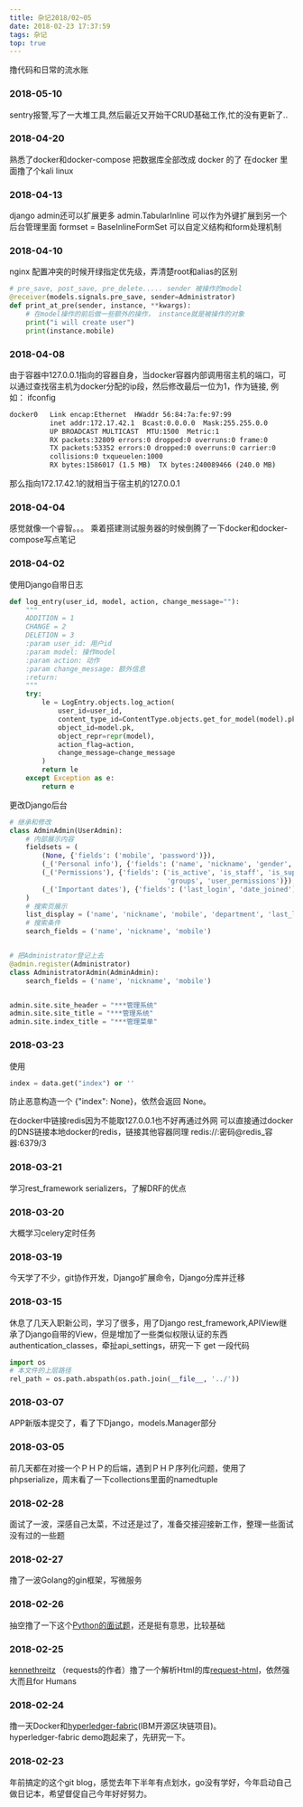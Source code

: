 ```yaml
---
title: 杂记2018/02~05
date: 2018-02-23 17:37:59
tags: 杂记
top: true
---
```


撸代码和日常的流水账 

### 2018-05-10
sentry报警,写了一大堆工具,然后最近又开始干CRUD基础工作,忙的没有更新了..

### 2018-04-20
熟悉了docker和docker-compose
把数据库全部改成 docker 的了
在docker 里面撸了个kali linux

### 2018-04-13
django admin还可以扩展更多
admin.TabularInline 可以作为外键扩展到另一个后台管理里面
formset = BaseInlineFormSet 可以自定义结构和form处理机制


### 2018-04-10
nginx 配置冲突的时候开绿指定优先级，弄清楚root和alias的区别
```python
# pre_save, post_save, pre_delete..... sender 被操作的model
@receiver(models.signals.pre_save, sender=Administrator)
def print_at_pre(sender, instance, **kwargs):
    # 在model操作的前后做一些额外的操作， instance就是被操作的对象
    print("i will create user")
    print(instance.mobile)
```

### 2018-04-08
由于容器中127.0.0.1指向的容器自身，当docker容器内部调用宿主机的端口，可以通过查找宿主机为docker分配的ip段，然后修改最后一位为1，作为链接,
例如：
ifconfig
```bash
docker0   Link encap:Ethernet  HWaddr 56:84:7a:fe:97:99
          inet addr:172.17.42.1  Bcast:0.0.0.0  Mask:255.255.0.0
          UP BROADCAST MULTICAST  MTU:1500  Metric:1
          RX packets:32809 errors:0 dropped:0 overruns:0 frame:0
          TX packets:53352 errors:0 dropped:0 overruns:0 carrier:0
          collisions:0 txqueuelen:1000
          RX bytes:1586017 (1.5 MB)  TX bytes:240089466 (240.0 MB)
```
那么指向172.17.42.1的就相当于宿主机的127.0.0.1


### 2018-04-04
感觉就像一个睿智。。。
乘着搭建测试服务器的时候倒腾了一下docker和docker-compose写点笔记

### 2018-04-02
使用Django自带日志
```python
def log_entry(user_id, model, action, change_message=""):
    """
    ADDITION = 1
    CHANGE = 2
    DELETION = 3
    :param user_id: 用户id
    :param model: 操作model
    :param action: 动作
    :param change_message: 额外信息
    :return:
    """
    try:
        le = LogEntry.objects.log_action(
            user_id=user_id,
            content_type_id=ContentType.objects.get_for_model(model).pk,
            object_id=model.pk,
            object_repr=repr(model),
            action_flag=action,
            change_message=change_message
        )
        return le
    except Exception as e:
        return e
```
更改Django后台
```python
# 继承和修改
class AdminAdmin(UserAdmin):
    # 内部展示内容
    fieldsets = (
        (None, {'fields': ('mobile', 'password')}),
        (_('Personal info'), {'fields': ('name', 'nickname', 'gender', 'avatar_url', 'role_name', 'department')}),
        (_('Permissions'), {'fields': ('is_active', 'is_staff', 'is_superuser',
                                       'groups', 'user_permissions')}),
        (_('Important dates'), {'fields': ('last_login', 'date_joined')}),
    )
    # 搜索页展示
    list_display = ('name', 'nickname', 'mobile', 'department', 'last_login')
    # 搜索条件
    search_fields = ('name', 'nickname', 'mobile')


# 把Administrator登记上去
@admin.register(Administrator)
class AdministratorAdmin(AdminAdmin):
    search_fields = ('name', 'nickname', 'mobile')


admin.site.site_header = "***管理系统"
admin.site.site_title = "***管理系统"
admin.site.index_title = "***管理菜单"
```

### 2018-03-23
使用
```python
index = data.get("index") or ''
```
防止恶意构造一个 {"index": None}，依然会返回 None。

在docker中链接redis因为不能取127.0.0.1也不好再通过外网
可以直接通过docker的DNS链接本地docker的redis，链接其他容器同理
redis://:密码@redis_容器:6379/3

### 2018-03-21
学习rest_framework serializers，了解DRF的优点

### 2018-03-20
大概学习celery定时任务

### 2018-03-19
今天学了不少，git协作开发，Django扩展命令，Django分库并迁移

### 2018-03-15
休息了几天入职新公司，学习了很多，用了Django rest_framework,APIView继承了Django自带的View，但是增加了一些类似权限认证的东西  
authentication_classes，牵扯api_settings，研究一下
get 一段代码
```python
import os
# 本文件的上层路径
rel_path = os.path.abspath(os.path.join(__file__, '../'))
```

### 2018-03-07
APP新版本提交了，看了下Django，models.Manager部分

### 2018-03-05
前几天都在对接一个ＰＨＰ的后端，遇到ＰＨＰ序列化问题，使用了phpserialize，周末看了一下collections里面的namedtuple

### 2018-02-28
面试了一波，深感自己太菜，不过还是过了，准备交接迎接新工作，整理一些面试没有过的一些题

### 2018-02-27
撸了一波Golang的gin框架，写微服务

### 2018-02-26
抽空撸了一下这个[Python的面试题](http://www.techbeamers.com/python-interview-questions-programmers)，还是挺有意思，比较基础

### 2018-02-25
[kennethreitz](https://www.zhihu.com/question/29402360/answer/54463791) （requests的作者）撸了一个解析Html的库[request-html](https://github.com/kennethreitz/requests-html)，依然强大而且for Humans

### 2018-02-24
撸一天Docker和[hyperledger-fabric](https://github.com/hyperledger/fabric)(IBM开源区块链项目)。  
hyperledger-fabric demo跑起来了，先研究一下。

### 2018-02-23
年前搞定的这个git blog，感觉去年下半年有点划水，go没有学好，今年启动自己做日记本，希望督促自己今年好好努力。